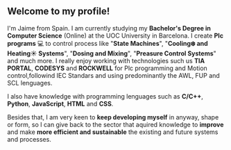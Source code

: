 ## Welcome to my profile!

I'm Jaime from Spain. I am currently studying my **Bachelor's Degree in Computer Science** (Online) at the UOC University in Barcelona. I create **Plc programs** 💻 to control process like "**State Machines**", "**Cooling❄️ and Heating☀️ Systems**", "**Dosing and Mixing**", "**Preasure Control Systems**" and much more. I really enjoy working with technologies such us **TIA PORTAL**, **CODESYS** and **ROCKWELL** for Plc programming and Motion control,followind IEC Standars and using predominantly the AWL, FUP and SCL lenguages.

I also have knowledge with programming lenguages such as **C/C++**, **Python**, **JavaScript**, **HTML** and **CSS**.

Besides that, I am very keen to **keep developing myself** in anyway, shape or form, so I can give back to the sector that aquired knowledge to **improve** and make **more efficient and sustainable** the existing and future systems and processes. 
